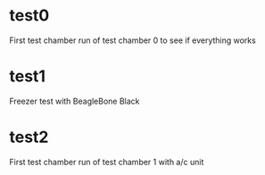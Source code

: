 # test0
First test chamber run of test chamber 0 to see if everything works

# test1
Freezer test with BeagleBone Black

# test2
First test chamber run of test chamber 1 with a/c unit
